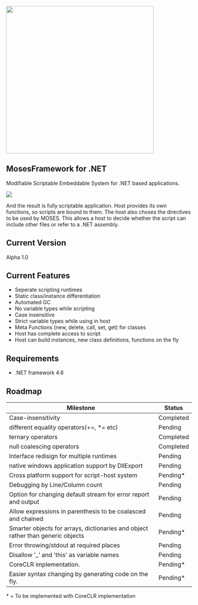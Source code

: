 <img src="http://i.imgur.com/p3XrMwh.png" width=400>

MosesFramework for .NET
--------------------
Modifiable Scriptable Embeddable System for .NET based applications.

<img src = "http://i.imgur.com/5hiH4P1.png">

And the result is fully scriptable application. Host provides its own functions, so scripts are bound to them. The host also choses the directives to be used by MOSES. This allows a host to decide whether the script can include other files or refer to a .NET assembly.

Current Version
--------------------
Alpha 1.0


Current Features
------------------
* Seperate scripting runtimes
* Static class/instance differentiation
* Automated GC
* No variable types while scripting
* Case insensitive
* Strict variable types while using in host
* Meta Functions (new, delete, call, set, get) for classes
* Host has complete access to script
* Host can build instances, new class definitions, functions on the fly


Requirements
-------------------
* .NET framework 4.6

Roadmap
--------------

|Milestone|Status|
|---------|------|
|Case-insensitivity|Completed
|different equality operators(+=, *= etc)|Pending
|ternary operators|Completed
|null coalescing operators|Completed
|Interface redisign for multiple runtimes|Pending
|native windows application support by DllExport|Pending
|Cross platform support for script-host system|Pending\*
|Debugging by Line/Column count|Pending
|Option for changing default stream for error report and output|Pending
|Allow expressions in parenthesis to be coalasced and chained|Pending
|Smarter objects for arrays, dictionaries and object rather than generic objects|Pending\*
|Error throwing/stdout at required places|Pending
|Disallow '_' and 'this' as variable names|Pending
|CoreCLR implementation.|Pending*
|Easier syntax changing by generating code on the fly.|Pending\*
\* = To be implemented with CoreCLR implementation
